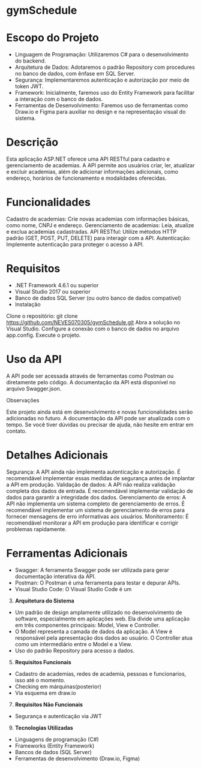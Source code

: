 # gymSchedule

# Escopo do Projeto

- Linguagem de Programação: Utilizaremos C# para o desenvolvimento do backend.
- Arquitetura de Dados: Adotaremos o padrão Repository com procedures no banco de dados, com ênfase em SQL Server.
- Segurança: Implementaremos autenticação e autorização por meio de token JWT.
- Framework: Inicialmente, faremos uso do Entity Framework para facilitar a interação com o banco de dados. 
- Ferramentas de Desenvolvimento: Faremos uso de ferramentas como Draw.io e Figma para auxiliar no design e na representação visual do sistema.

# Descrição

Esta aplicação ASP.NET oferece uma API RESTful para cadastro e gerenciamento de academias. A API permite aos usuários criar, ler, atualizar e excluir academias, além de adicionar informações adicionais, como endereço, horários de funcionamento e modalidades oferecidas.

# Funcionalidades

Cadastro de academias: Crie novas academias com informações básicas, como nome, CNPJ e endereço.
Gerenciamento de academias: Leia, atualize e exclua academias cadastradas.
API RESTful: Utilize métodos HTTP padrão (GET, POST, PUT, DELETE) para interagir com a API.
Autenticação: Implemente autenticação para proteger o acesso à API.

# Requisitos

- .NET Framework 4.6.1 ou superior
- Visual Studio 2017 ou superior
- Banco de dados SQL Server (ou outro banco de dados compatível)
- Instalação

Clone o repositório: git clone https://github.com/NEVES070305/gymSchedule.git
Abra a solução no Visual Studio.
Configure a conexão com o banco de dados no arquivo app.config.
Execute o projeto.

# Uso da API

A API pode ser acessada através de ferramentas como Postman ou diretamente pelo código. A documentação da API está disponível no arquivo Swagger.json.

Observações

Este projeto ainda está em desenvolvimento e novas funcionalidades serão adicionadas no futuro.
A documentação da API pode ser atualizada com o tempo.
Se você tiver dúvidas ou precisar de ajuda, não hesite em entrar em contato.

# Detalhes Adicionais

Segurança: A API ainda não implementa autenticação e autorização. É recomendável implementar essas medidas de segurança antes de implantar a API em produção.
Validação de dados: A API não realiza validação completa dos dados de entrada. É recomendável implementar validação de dados para garantir a integridade dos dados.
Gerenciamento de erros: A API não implementa um sistema completo de gerenciamento de erros. É recomendável implementar um sistema de gerenciamento de erros para fornecer mensagens de erro informativas aos usuários.
Monitoramento: É recomendável monitorar a API em produção para identificar e corrigir problemas rapidamente.

# Ferramentas Adicionais

- Swagger: A ferramenta Swagger pode ser utilizada para gerar documentação interativa da API.
- Postman: O Postman é uma ferramenta para testar e depurar APIs.
- Visual Studio Code: O Visual Studio Code é um

3. **Arquitetura do Sistema**
   
- Um padrão de design amplamente utilizado no desenvolvimento de software, especialmente em aplicações web. Ela divide uma aplicação em três componentes principais: Model, View e Controller.
- O Model representa a camada de dados da aplicação. A View é responsável pela apresentação dos dados ao usuário. O Controller atua como um intermediário entre o Model e a View.
- Uso do padrão Repository para acesso a dados.
      
5. **Requisitos Funcionais**
   
- Cadastro de academias, redes de academia, pessoas e funcionarios, isso até o momento.
- Checking em márquinas(posterior)
- Via esquema em draw.io
      
7. **Requisitos Não Funcionais**
   
- Segurança e autenticação via JWT
      
9. **Tecnologias Utilizadas**
    
- Linguagens de programação (C#)
- Frameworks (Entity Framework)
- Bancos de dados (SQL Server)
- Ferramentas de desenvolvimento (Draw.io, Figma)

   


